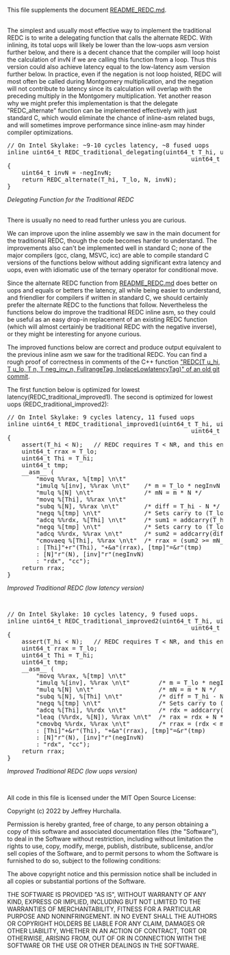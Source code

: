 This file supplements the document [README_REDC.md](README_REDC.md).
<br><br>

The simplest and usually most effective way to implement the traditional REDC is to write a delegating function that calls the alternate REDC.  With inlining, its total uops will likely be lower than the low-uops asm version further below, and there is a decent chance that the compiler will loop hoist the calculation of invN if we are calling this function from a loop.  Thus this version could also achieve latency equal to the low-latency asm version further below.  In practice, even if the negation is not loop hoisted, REDC will most often be called during Montgomery multiplication, and the negation will not contribute to latency since its calculation will overlap with the preceding multiply in the Montgomery multiplication.  Yet another reason why we might prefer this implementation is that the delegate "REDC_alternate" function can be implemented effectively with just standard C, which would eliminate the chance of inline-asm related bugs, and will sometimes improve performance since inline-asm may hinder compiler optimizations.<br>

<pre>
// On Intel Skylake: ~9-10 cycles latency, ~8 fused uops
inline uint64_t REDC_traditional_delegating(uint64_t T_hi, uint64_t T_lo,
                                                   uint64_t N, uint64_t negInvN)
{
    uint64_t invN = -negInvN;
    return REDC_alternate(T_hi, T_lo, N, invN);
}
</pre>
<i>Delegating Function for the Traditional REDC</i>
<br><br>

There is usually no need to read further unless you are curious.

We can improve upon the inline assembly we saw in the main document for the traditional REDC, though the code becomes harder to understand.  The improvements also can't be implemented well in standard C; none of the major compilers (gcc, clang, MSVC, icc) are able to compile standard C versions of the functions below without adding significant extra latency and uops, even with idiomatic use of the ternary operator for conditional move.

Since the alternate REDC function from [README_REDC.md](README_REDC.md) does better on uops and equals or betters the latency, all while being easier to understand, and friendlier for compilers if written in standard C, we should certainly prefer the alternate REDC to the functions that follow.  Nevertheless the functions below do improve the traditional REDC inline asm, so they could be useful as an easy drop-in replacement of an existing REDC function (which will almost certainly be traditional REDC with the negative inverse), or they might be interesting for anyone curious.

The improved functions below are correct and produce output equivalent to the previous inline asm we saw for the traditional REDC.  You can find a rough proof of correctness in comments of the C++ function ["REDC(T u_hi, T u_lo, T n, T neg_inv_n, FullrangeTag, InplaceLowlatencyTag)" of an old git commit](https://github.com/hurchalla/modular_arithmetic/blob/66281af1639031b04bdaf9b916e5d5638d3ded25/montgomery_arithmetic/include/hurchalla/montgomery_arithmetic/detail/platform_specific/RedcLargeR.h#L365).

The first function below is optimized for lowest latency(REDC_traditional_improved1).  The second is optimized for lowest uops (REDC_traditional_improved2):</br>


<pre>
// On Intel Skylake: 9 cycles latency, 11 fused uops
inline uint64_t REDC_traditional_improved1(uint64_t T_hi, uint64_t T_lo,
                                                   uint64_t N, uint64_t negInvN)
{
    assert(T_hi < N);   // REDC requires T < NR, and this enforces it.
    uint64_t rrax = T_lo;
    uint64_t Thi = T_hi;
    uint64_t tmp;
    __asm__ (
        "movq %%rax, %[tmp] \n\t"
        "imulq %[inv], %%rax \n\t"    /* m = T_lo * negInvN */
        "mulq %[N] \n\t"              /* mN = m * N */
        "movq %[Thi], %%rax \n\t"
        "subq %[N], %%rax \n\t"       /* diff = T_hi - N */
        "negq %[tmp] \n\t"            /* Sets carry to (T_lo != 0) */
        "adcq %%rdx, %[Thi] \n\t"     /* sum1 = addcarry(T_hi, mN_hi) */
        "negq %[tmp] \n\t"            /* Sets carry to (T_lo != 0) */
        "adcq %%rdx, %%rax \n\t"      /* sum2 = addcarry(diff, mN_hi) */
        "cmovaeq %[Thi], %%rax \n\t"  /* rrax = (sum2 >= mN_hi) ? sum1 : sum2 */
        : [Thi]"+r"(Thi), "+&a"(rrax), [tmp]"=&r"(tmp)
        : [N]"r"(N), [inv]"r"(negInvN)
        : "rdx", "cc");
    return rrax;
}
</pre>
<i>Improved Traditional REDC (low latency version)</i>

</br>

<pre>
// On Intel Skylake: 10 cycles latency, 9 fused uops.
inline uint64_t REDC_traditional_improved2(uint64_t T_hi, uint64_t T_lo,
                                                   uint64_t N, uint64_t negInvN)
{
    assert(T_hi < N);   // REDC requires T < NR, and this enforces it.
    uint64_t rrax = T_lo;
    uint64_t Thi = T_hi;
    uint64_t tmp;
    __asm__ (
        "movq %%rax, %[tmp] \n\t"
        "imulq %[inv], %%rax \n\t"        /* m = T_lo * negInvN */
        "mulq %[N] \n\t"                  /* mN = m * N */
        "subq %[N], %[Thi] \n\t"          /* diff = T_hi - N */
        "negq %[tmp] \n\t"                /* Sets carry to (T_lo != 0) */
        "adcq %[Thi], %%rdx \n\t"         /* rdx = addcarry(diff, mN_hi) */
        "leaq (%%rdx, %[N]), %%rax \n\t"  /* rax = rdx + N */
        "cmovbq %%rdx, %%rax \n\t"        /* rrax = (rdx &lt; mN_hi) ? rdx : rax */
        : [Thi]"+&r"(Thi), "+&a"(rrax), [tmp]"=&r"(tmp)
        : [N]"r"(N), [inv]"r"(negInvN)
        : "rdx", "cc");
    return rrax;
}
</pre>
<i>Improved Traditional REDC (low uops version)</i>

</br>

All code in this file is licensed under the MIT Open Source License:

Copyright (c) 2022 by Jeffrey Hurchalla.

Permission is hereby granted, free of charge, to any person obtaining a copy of this software and associated documentation files (the "Software"), to deal in the Software without restriction, including without limitation the rights to use, copy, modify, merge, publish, distribute, sublicense, and/or sell copies of the Software, and to permit persons to whom the Software is furnished to do so, subject to the following conditions:

The above copyright notice and this permission notice shall be included in all copies or substantial portions of the Software.

THE SOFTWARE IS PROVIDED "AS IS", WITHOUT WARRANTY OF ANY KIND, EXPRESS OR IMPLIED, INCLUDING BUT NOT LIMITED TO THE WARRANTIES OF MERCHANTABILITY, FITNESS FOR A PARTICULAR PURPOSE AND NONINFRINGEMENT. IN NO EVENT SHALL THE AUTHORS OR COPYRIGHT HOLDERS BE LIABLE FOR ANY CLAIM, DAMAGES OR OTHER LIABILITY, WHETHER IN AN ACTION OF CONTRACT, TORT OR OTHERWISE, ARISING FROM, OUT OF OR IN CONNECTION WITH THE SOFTWARE OR THE USE OR OTHER DEALINGS IN THE SOFTWARE.
